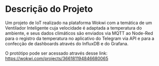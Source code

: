 # Descrição do Projeto

Um projeto de IoT realizado na plataforma Wokwi com a temática de um Ventilador Inteligente cuja velocidade é adaptada a temperatura do ambiente, e seus dados climáticos são enviados via MQTT ao Node-Red para o registro da temperatura no aplicativo do Telegram via API e para a confecção de dashboards através do InfluxDB e do Grafana.

O protótipo pode ser acessado através desse link: https://wokwi.com/projects/366181194846680065
